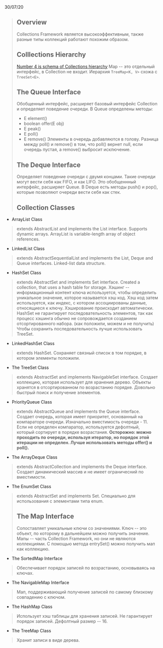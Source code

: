 30/07/20
>## Overview
>Collections Framework является высокоэффективным, также разные типы коллекций работают похожим образом. 
>## Colllections Hierarchy
>[Number 4 is schema of Collections hierarchy](https://javastudy.ru/interview/collections/)
>Map -- это отдельный интерфейс, в Collection не входит.  Иерархия `TreeMap<K, V>` схожа с `TreeSet<E>`.
>## The Queue Interface
>Обобщенный интерфейс, расширяет базовый интерфейс Collection и определяет поведение очереди. В Queue определены методы:
> - E element()
> - boolean offer(E obj)
> - E peak()
> - E poll()
> - E remove()
>Элементы в очередь добавляются в голову. Разница между poll() и remove() в том, что poll() вернет null, если очередь пустая, а remove() выбросит исключение.
>## The Deque Interface
>Определяет поведение очереди с двумя концами. Такие очереди могут вести себя как FIFO, и как LIFO. Это обобщеннный интерфейс, расширяет Queue. В Deque есть методы push() и pop(), которые позволяют очереди вести себя как стек.
>## Collection Classes
 - ArrayList Class
> extends AbstractList and implements the List interface. Supports dynamic arrays. ArrayList is variable-length array of object references.
 - LinkedList Class
> extends AbstractSequentialList and implements the List, Deque and Queue interfaces. Linked-list data structure.
 - HashSet Class 
> extends AbstractSet and implements Set interface. Created  a collection, that uses a hash table for storage. Хэшинг -- информационный контент ключа используется, чтобы определить уникальное значение, которое называется хэш код. Хэш код затем используется, как индекс, с котором ассоциированы данные, относящиеся к ключу. Хэширование происходит автоматически. HashSet не гарантирует последовательность элементов, так как процесс хэшинга обычно не сопровождается созданием отсортированного набора. (как положили, можем и не получить) Чтобы сохранить последовательность лучше использовать TreeSet.
 - LinkedHashSet Class
> extends HashSet. Сохраняет связный список в том порядке, в котором элементы положили.
 - The TreeSet Class
> extends AbstractSet and implements NavigableSet interface. Создает коллекцию, которая использует для хранения дерево. Объекты хранятся в отсортированном по возрастанию порядке. Довольно быстрый поиск и получение элементов.
 - PriorityQueue Class
> extends AbstractQueue and implements the Queue interface. Создает очередь, которая имеет приоритет, основанный на компараторе очереди. Изначально вместимость очереди - 11. Если не определен компаратор, используется дефолтный, который сортирует в порядке возрастания. **Осторожно: можно проходить по очереди, используя итератор, но порядок этой итерации не определен. Лучше использовать методы offer() и poll().**
 - The ArrayDeque Class
> extends AbstractCollection and implements the Deque interface. Создает динамический массив и не имеет ограничесний по вместимости. 
 - The EnumSet Class
> extends AbstractSet and implements Set. Специально для использования с элементами типа enum.
>## The Map Interface
>Сопоставляет уникальные ключи со значениями. Ключ -- это объект, по которому в дальнейшем можно получить значение. Мапы -- часть Collection Framework, но они не являются коллекциями. С помощью метода entrySet() можно получить мап как коллекцию. 
 - The SortedMap Interface
>Обеспечивает порядок записей по возрастанию, основываясь на ключах. 
 - The NavigableMap Interface
>Мап, поддерживающий получение записей по самому близкому совпадению с ключом.
 - The HashMap Class
>Использует хэш таблицы для хранения записей. Не гарантирует порядок записей. Дефолтный размер -- 16. 
- The TreeMap Class
> Хранит записи в виде дерева. 
<!--stackedit_data:
eyJoaXN0b3J5IjpbNjMxMzI3NDA2LDExMjYxNDUzNjUsMTcwMT
A0MjkyLDExMzc0NDk2MCwtMTc3NTM5MDA2NCwtMjUzMDgyMDA3
LC0xMzE3OTcxNzY0LC0xMDIyMjE4NjUwXX0=
-->